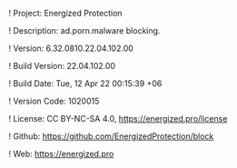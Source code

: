 ! Project: Energized Protection

! Description: ad.porn.malware blocking.

! Version: 6.32.0810.22.04.102.00

! Build Version: 22.04.102.00

! Build Date: Tue, 12 Apr 22 00:15:39 +06

! Version Code: 1020015

! License: CC BY-NC-SA 4.0, https://energized.pro/license

! Github: https://github.com/EnergizedProtection/block

! Web: https://energized.pro
